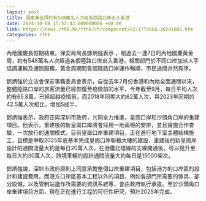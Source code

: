 ```yaml
---
layout: post
title: 國慶黃金周約有548萬名人次經各陸路口岸出入香港
date: 2024-10-08 15:52:42.000000000 +08:00
link: https://news.rthk.hk/rthk/ch/component/k2/1773668-20241008.htm
categories: rthk
---
```


內地國慶長假期結束。保安局局長鄧炳強表示 ，剛過去一連7日的內地國慶黃金周，約有548萬名人次經過各個陸路口岸出入香港，相關部門於不同口岸加派人手協調運輸及通關服務，黃金周期間各個陸路口岸運作暢順，市民過關井然有序。

鄧炳強於立法會保安事務委員會表示，自從去年2月份香港和內地全面通關以來，整體陸路口岸的旅客流量已經恢復至疫情前的水平，今年截至9月，每日平均人次約有65.8萬，已經超越疫情前，而2018年同期大約62萬人次，與2023年同期的42.5萬人次相比，增加5成半。

鄧炳強表示，政府正與深圳市政府，共同全力推進，皇崗口岸和沙頭角口岸的重建項目。他表示，重建後的新皇崗口岸將會採用一地兩檢的安排，並且實施合作查驗，一次放行的通關模式，目前皇崗口岸重建項目，正在進行地下室主體結構施工，目標是爭取2025年底基本完成皇崗口岸聯檢大樓的建設，重建後的新皇崗岸設計的通關流量大約是每日20萬人次，在港鐵北環線的支線開通後，可以提升至每日大約30萬人次，跨境車輛的設計通關流量大約每日是15000架次。

鄧炳強說，深圳市政府原則上同意承擔整個口岸重建項目，包括港方的口岸區的設計和建設費用，而港方口岸區基本工程以外的項目，例如各部門所需要的傢具、部分設備，以及管制站運作所需要的資訊系統等，會由政府執行承擔。至於沙頭角口岸重建項目方面，現在正在進行工程的可行性研究，預計2025年完成。
